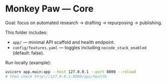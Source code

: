 # Monkey Paw — Core

Goal: focus on automated research → drafting → repurposing → publishing.

This folder includes:
- `app/` — minimal API scaffold and health endpoint.
- `config/features.yaml` — toggles including `nocode_stack_enabled` (default: false).

Run locally (example):
```bash
uvicorn app.main:app --host 127.0.0.1 --port 8000 --reload
# then check http://127.0.0.1:8000/api/health
```
